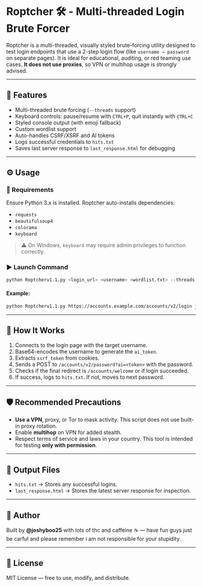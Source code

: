 # Roptcher 🛠️ - Multi-threaded Login Brute Forcer

Roptcher is a multi-threaded, visually styled brute-forcing utility designed to test login endpoints that use a 2-step login flow (like `username → password` on separate pages). It is ideal for educational, auditing, or red teaming use cases. **It does not use proxies**, so VPN or multihop usage is strongly advised.

---

## 📌 Features
- Multi-threaded brute forcing (`--threads` support)
- Keyboard controls: pause/resume with `CTRL+P`, quit instantly with `CTRL+C`
- Styled console output (with emoji fallback)
- Custom wordlist support
- Auto-handles CSRF/XSRF and AI tokens
- Logs successful credentials to `hits.txt`
- Saves last server response to `last_response.html` for debugging

---

## ⚙️ Usage
### 🔧 Requirements
Ensure Python 3.x is installed. Roptcher auto-installs dependencies:
- `requests`
- `beautifulsoup4`
- `colorama`
- `keyboard`

> ⚠️ On Windows, `keyboard` may require admin privileges to function correctly.

### ▶️ Launch Command
```bash
python Roptcherv1.1.py <login_url> <username> <wordlist.txt> --threads 5
```

#### Example:
```bash
python Roptcherv1.1.py https://accounts.example.com/accounts/v2/login jayleigh_w21 wordlist.txt --threads 5
```

---

## 🔐 How It Works
1. Connects to the login page with the target username.
2. Base64-encodes the username to generate the `ai_token`.
3. Extracts `xsrf_token` from cookies.
4. Sends a POST to `/accounts/v2/password?ai=<token>` with the password.
5. Checks if the final redirect is `/accounts/welcome` or if login succeeded.
6. If success, logs to `hits.txt`. If not, moves to next password.

---

## 🛡️ Recommended Precautions
- **Use a VPN**, proxy, or Tor to mask activity. This script does not use built-in proxy rotation.
- Enable **multihop** on VPN for added stealth.
- Respect terms of service and laws in your country. This tool is intended for testing **only with permission**.

---

## 📂 Output Files
- `hits.txt` → Stores any successful logins.
- `last_response.html` → Stores the latest server response for inspection.

---

## 🧠 Author
Built by **@joshyboo25** with lots of thc and caffeine ☕ — have fun guys just be carful and please remember i am not responsible for your stupidity.

---

## 📄 License
MIT License — free to use, modify, and distribute.


